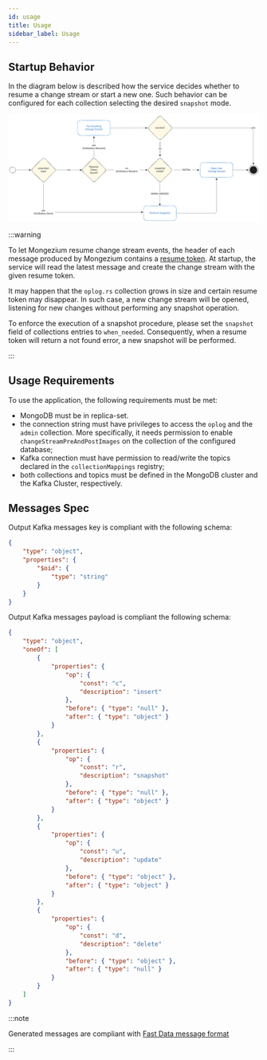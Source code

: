 ```yaml
---
id: usage
title: Usage
sidebar_label: Usage
---
```




## Startup Behavior

In the diagram below is described how the service decides whether to resume
a change stream or start a new one. Such behavior can be configured for
each collection selecting the desired `snapshot` mode.

![mongezium_init_flow](./img/mongezium_init_flow.svg)

:::warning

To let Mongezium resume change stream events, the header of each message produced by Mongezium
contains a [resume token](https://www.mongodb.com/docs/manual/changeStreams/#resume-tokens).
At startup, the service will read the latest message and create the change stream with the given resume token.

It may happen that the `oplog.rs` collection grows in size and certain resume token may disappear.
In such case, a new change stream will be opened, listening for new changes
without performing any snapshot operation.

To enforce the execution of a snapshot
procedure, please set the `snapshot` field of collections entries to `when_needed`.
Consequently, when a resume token will return a not found error, a new snapshot
will be performed.

:::

## Usage Requirements

To use the application, the following requirements must be met:

- MongoDB must be in replica-set.
- the connection string must have privileges to access the `oplog` and the `admin` collection. More specifically, it needs permission to enable `changeStreamPreAndPostImages` on the collection of the configured database;
- Kafka connection must have permission to read/write the topics declared in the `collectionMappings` registry;
- both collections and topics must be defined in the MongoDB cluster and the Kafka Cluster, respectively.

## Messages Spec

Output Kafka messages key is compliant with the following schema:

```json
{
    "type": "object",
    "properties": {
        "$oid": {
            "type": "string"
        }
    }
}
```

Output Kafka messages payload is compliant the following schema:

```json
{
    "type": "object",
    "oneOf": [
        {
            "properties": {
                "op": {
                    "const": "c",
                    "description": "insert"
                },
                "before": { "type": "null" },
                "after": { "type": "object" }
            }
        },
        {
            "properties": {
                "op": {
                    "const": "r",
                    "description": "snapshot"
                },
                "before": { "type": "null" },
                "after": { "type": "object" }
            }
        },
        {
            "properties": {
                "op": {
                    "const": "u",
                    "description": "update"
                },
                "before": { "type": "object" },
                "after": { "type": "object" }
            }
        },
        {
            "properties": {
                "op": {
                    "const": "d",
                    "description": "delete"
                },
                "before": { "type": "object" },
                "after": { "type": "null" }
            }
        }
    ]
}
```

:::note

Generated messages are compliant with [Fast Data message format](/products/fast_data/fast_data_engine_v2/concepts.mdx#fast-data-message-format)

:::
